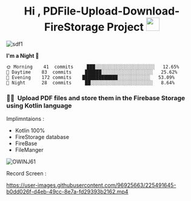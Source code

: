 
<h1 align="center">Hi , PDFile-Upload-Download-FireStorage Project  <img src="https://media.giphy.com/media/hvRJCLFzcasrR4ia7z/giphy.gif" width="35"></h1>

![sdf1](https://user-images.githubusercontent.com/96925663/235403287-37ef651e-f884-44a2-bcd8-d58619e1d00d.png)

 <!--START_SECTION:waka-->
**I'm a Night 🦉** 

```text
🌞 Morning    41  commits     ███░░░░░░░░░░░░░░░░░░░░░░   12.65% 
🌆 Daytime    83  commits     ██████░░░░░░░░░░░░░░░░░░░   25.62% 
🌃 Evening    172 commits    █████████████░░░░░░░░░░░░   53.09% 
🌙 Night      28  commits     ██░░░░░░░░░░░░░░░░░░░░░░░   8.64%

```

### 🤝🏻 &nbsp;Upload PDF files and store them in the Firebase Storage using Kotlin language

Implimntaions :

- Kotlin 100%
- FireStorage database
- FireBase
- FileManger


![OWINJ61](https://user-images.githubusercontent.com/96925663/226141208-29324daa-463b-438b-80e5-f39b8c23e716.png)

Record Screen :

https://user-images.githubusercontent.com/96925663/225491645-b0dd026f-d4eb-49cc-8e7a-fd29393b2162.mp4





